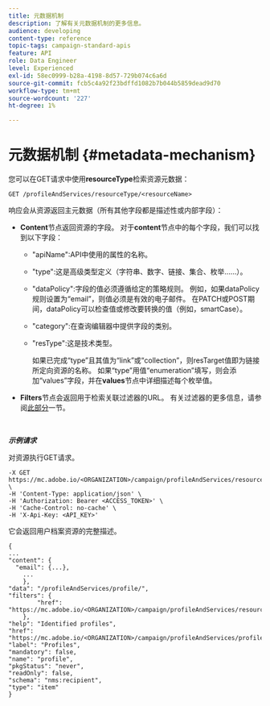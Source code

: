 ```yaml
---
title: 元数据机制
description: 了解有关元数据机制的更多信息。
audience: developing
content-type: reference
topic-tags: campaign-standard-apis
feature: API
role: Data Engineer
level: Experienced
exl-id: 58ec0999-b28a-4198-8d57-729b074c6a6d
source-git-commit: fcb5c4a92f23bdffd1082b7b044b5859dead9d70
workflow-type: tm+mt
source-wordcount: '227'
ht-degree: 1%

---
```


# 元数据机制 {#metadata-mechanism}

您可以在GET请求中使用&#x200B;**resourceType**&#x200B;检索资源元数据：

`GET /profileAndServices/resourceType/<resourceName>`

响应会从资源返回主元数据（所有其他字段都是描述性或内部字段）：

* **Content**&#x200B;节点返回资源的字段。 对于&#x200B;**content**&#x200B;节点中的每个字段，我们可以找到以下字段：

   * &quot;apiName&quot;:API中使用的属性的名称。
   * &quot;type&quot;:这是高级类型定义（字符串、数字、链接、集合、枚举……）。
   * &quot;dataPolicy&quot;:字段的值必须遵循给定的策略规则。 例如，如果dataPolicy规则设置为“email”，则值必须是有效的电子邮件。 在PATCH或POST期间，dataPolicy可以检查值或修改要转换的值（例如，smartCase）。
   * &quot;category&quot;:在查询编辑器中提供字段的类别。
   * &quot;resType&quot;:这是技术类型。

      如果已完成“type”且其值为“link”或“collection”，则resTarget值即为链接所定向资源的名称。
如果“type”用值“enumeration”填写，则会添加“values”字段，并在**values**&#x200B;节点中详细描述每个枚举值。

* **Filters**&#x200B;节点会返回用于检索关联过滤器的URL。 有关过滤器的更多信息，请参阅[此部分](../../api/using/filtering.md)一节。

<!-- créer une section au même niveau sur les liens -->
<!-- dans l'exemple: birthdate, email +  mettre 2 liens : un de type 1-1 , 1-N
si on prend l'exemple de l'org unit, on aura un bon exemple lien -->
<!-- plus reparler du node Data -->

<br/>

***示例请求***

对资源执行GET请求。

```
-X GET https://mc.adobe.io/<ORGANIZATION>/campaign/profileAndServices/resourceType/profile \
-H 'Content-Type: application/json' \
-H 'Authorization: Bearer <ACCESS_TOKEN>' \
-H 'Cache-Control: no-cache' \
-H 'X-Api-Key: <API_KEY>'
```

它会返回用户档案资源的完整描述。

```
{
...
"content": {
  "email": {...},
    ...
    },
"data": "/profileAndServices/profile/",
"filters": {
        "href": "https://mc.adobe.io/<ORGANIZATION>/campaign/profileAndServices/resourceType/<PKEY>"
    },
"help": "Identified profiles",
"href": "https://mc.adobe.io/<ORGANIZATION>/campaign/profileAndServices/profile/metadata",
"label": "Profiles",
"mandatory": false,
"name": "profile",
"pkgStatus": "never",
"readOnly": false,
"schema": "nms:recipient",
"type": "item"
}
```
